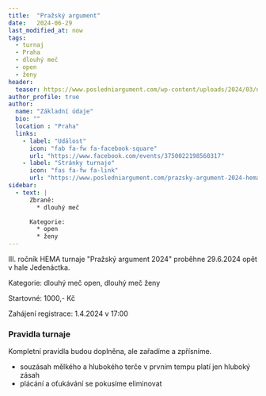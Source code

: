 ```yaml
---
title:  "Pražský argument"
date:   2024-06-29
last_modified_at: now
tags:
  - turnaj
  - Praha
  - dlouhý meč
  - open
  - ženy
header:
  teaser: https://www.posledniargument.com/wp-content/uploads/2024/03/n%C3%A1zev.jpg
author_profile: true
author:
  name: "Základní údaje"
  bio: ""
  location : "Praha"
  links:
    - label: "Událost"
      icon: "fab fa-fw fa-facebook-square"
      url: "https://www.facebook.com/events/3750022198560317"
    - label: "Stránky turnaje"
      icon: "fas fa-fw fa-link"
      url: "https://www.posledniargument.com/prazsky-argument-2024-hema-turnaj/"
sidebar:
  - text: |
      Zbraně:
        * dlouhý meč

      Kategorie:
        * open
        * ženy
---
```


III.&nbsp;ročník HEMA turnaje "Pražský argument 2024" proběhne 29.6.2024 opět v&nbsp;hale Jedenáctka.

Kategorie: dlouhý meč open, dlouhý meč ženy

Startovné: 1000,- Kč

Zahájení registrace: 1.4.2024 v&nbsp;17:00

### Pravidla turnaje
Kompletní pravidla budou doplněna, ale zařadíme a zpřísníme.
* souzásah mělkého a hlubokého terče v&nbsp;prvním tempu platí jen hluboký zásah
* plácání a oťukávání se pokusíme eliminovat